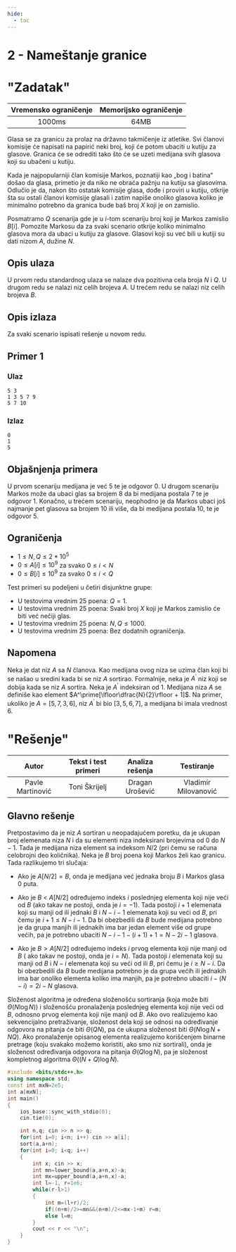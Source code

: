 ```yaml
---
hide:
  - toc
---
```


# 2 - Nameštanje granice

#  "Zadatak"

| Vremensko ograničenje | Memorijsko ograničenje |
|:-:|:-:|
| 1000ms | 64MB |

Glasa se za granicu za prolaz na državno takmičenje iz atletike. Svi članovi komisije će napisati na papirić neki broj, koji će potom ubaciti u kutiju za glasove. Granica će se odrediti tako što će se uzeti medijana svih glasova koji su ubačeni u kutiju.

Kada je najpopularniji član komisije Markos, poznatiji kao „bog i batina“ došao da glasa, primetio je da niko ne obraća pažnju na kutiju sa glasovima. Odlučio je da, nakon što ostatak komisije glasa, dođe i proviri u kutiju, otkrije šta su ostali članovi komisije glasali i zatim napiše onoliko glasova koliko je minimalno potrebno da granica bude baš broj $X$ koji je on zamislio.

Posmatramo $Q$ scenarija gde je u $i$-tom scenariju broj koji je Markos zamislio $B[i]$. Pomozite Markosu da za svaki scenario otkrije koliko minimalno glasova mora da ubaci u kutiju za glasove. Glasovi koji su već bili u kutiji su dati nizom $A$, dužine $N$.

## Opis ulaza
U prvom redu standardnog ulaza se nalaze dva pozitivna cela broja $N$ i $Q$. U drugom redu se nalazi niz celih brojeva $A$. U trećem redu se nalazi niz celih brojeva $B$.

## Opis izlaza
Za svaki scenario ispisati rešenje u novom redu.

## Primer 1
### Ulaz
```
5 3
1 3 5 7 9
5 7 10
```

### Izlaz
```
0
1
5
```

## Objašnjenja primera
U prvom scenariju medijana je već 5 te je odgovor 0. U drugom scenariju Markos može da ubaci glas sa brojem 8 da bi medijana postala 7 te je odgovor 1. Konačno, u trećem scenariju, neophodno je da Markos ubaci još najmanje pet glasova sa brojem 10 ili više, da bi medijana postala 10, te je odgovor 5.

## Ograničenja

* $1 \leq N, Q \leq 2*10^5$
* $0\leq A[i] \leq 10^9$ za svako $0 \leq i < N$
* $0\leq B[i] \leq 10^9$ za svako $0 \leq i < Q$ 

Test primeri su podeljeni u četiri disjunktne grupe:

* U testovima vrednim 25 poena: $Q = 1$.
* U testovima vrednim 25 poena: Svaki broj $X$ koji je Markos zamislio će biti već nečiji glas.
* U testovima vrednim 25 poena: $N,Q \leq 1000$.
* U testovima vrednim 25 poena: Bez dodatnih ograničenja.

## Napomena
Neka je dat niz $A$ sa $N$ članova. Kao medijana ovog niza se uzima član koji bi se našao u sredini kada bi se niz $A$ sortirao. Formalnije, neka je $A^\prime$ niz koji se dobija kada se niz $A$ sortira. Neka je $A^\prime$ indeksiran od $1$. Medijana niza $A$ se definiše kao element $A^\prime[\lfloor\dfrac{N}{2}\rfloor + 1]$. Na primer, ukoliko je $A = [5,7,3,6]$, niz $A^\prime$ bi bio $[3,5,6,7]$, a medijana bi imala vrednost $6$.

#  "Rešenje"

| Autor | Tekst i test primeri | Analiza rеšenja | Testiranje |
|:-:|:-:|:-:|:-:|
| Pavle Martinović | Toni Škrijelj | Dragan Urošević | Vladimir Milovanović |

## Glavno rešenje
Pretpostavimo da je niz $A$ sortiran u neopadajućem poretku, da je ukupan broj elemenata niza $N$ i da su elementi niza indeksirani brojevima od $0$ do $N-1$. Tada je medijana niza element sa indeksom $N/2$ (pri čemu se računa celobrojni deo količnika). Neka je $B$ broj poena koji Markos želi kao granicu. Tada razlikujemo tri slučaja:

* Ako je $A[N/2] = B$, onda je medijana već jednaka broju $B$ i Markos glasa $0$ puta.

* Ako je $B$ $<$ $A[N/2]$ određujemo indeks $i$ poslednjeg elementa koji nije veći od $B$ (ako takav ne postoji, onda je $i=-1$). Tada postoji  $i+1$ elemenata koji su manji od ili jednaki $B$ i $N-i-1$ elemenata koji su veći od $B$, pri čemu je $i+1 \leq N-i-1$. Da bi obezbedili da $B$ bude medijana potrebno je da grupa manjih ili jednakih ima bar jedan element više od grupe većih, pa je potrebno ubaciti $N-i-1-(i+1)+1 = N-2i-1$ glasova.
* Ako je $B>A[N/2]$ određujemo indeks $i$ prvog elementa koji nije manji od $B$ ( ako takav ne postoji, onda je $i=N$). Tada postoji  $i$ elemenata koji su manji od $B$ i $N-i$ elemenata koji su veći od ili $B$, pri čemu je $i \geq N-i$. Da bi obezbedili da $B$ bude medijana potrebno je da grupa većih ili jednakih ima bar onoliko elementa koliko ima manjih, pa je potrebno ubaciti $i - (N - i) = 2i-N$ glasova.

Složenost algoritma je određena složenošću sortiranja (koja može biti $\Theta(N\log N)$) i složenošću pronalaženja poslednjeg elementa koji nije veći od $B$, odnosno prvog elementa koji nije manji od $B$. Ako ovo realizujemo kao sekvencijalno pretraživanje, složenost dela koji se odnosi na određivanje odgovora na pitanja će biti $\Theta(QN)$, pa će ukupna složenost biti $\Theta(N\log N + NQ)$. Ako pronalaženje opisanog elementa realizujemo korišćenjem binarne pretrage (koju svakako možemo koristiti, ako smo niz sortirali), onda je složenost određivanja odgovora na pitanja $\Theta(Q\log N)$, pa je složenost kompletnog algoritma $\Theta((N+Q)\log N)$.





``` cpp title="02_namestanje_granice.cpp" linenums="1"
#include <bits/stdc++.h>
using namespace std;
const int mxN=2e5;
int a[mxN];
int main()
{
    ios_base::sync_with_stdio(0);
    cin.tie(0);

    int n,q; cin >> n >> q;
    for(int i=0; i<n; i++) cin >> a[i];
    sort(a,a+n);
    for(int i=0; i<q; i++)
    {
        int x; cin >> x;
        int mn=lower_bound(a,a+n,x)-a;
        int mx=upper_bound(a,a+n,x)-a;
        int l=-1, r=1e6;
        while(r-l>1)
        {
            int m=(l+r)/2;
            if((n+m)/2>=mn&&(n+m)/2<=mx-1+m) r=m;
            else l=m;
        }
        cout << r << "\n";
    }
}

```
